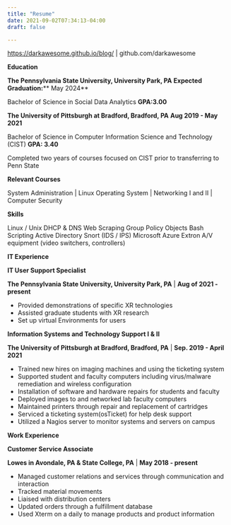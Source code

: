 ```yaml
---
title: "Resume"
date: 2021-09-02T07:34:13-04:00
draft: false

---
```



<!--more-->
https://darkawesome.github.io/blog/ | github.com/darkawesome

**Education**

**The Pennsylvania State University, University Park, PA**  **Expected Graduation:**** May 2024**

Bachelor of Science in Social Data Analytics **GPA:3.00**

**The University of Pittsburgh at Bradford, Bradford, PA**  **Aug 2019 - May 2021**

Bachelor of Science in Computer Information Science and Technology (CIST) **GPA: 3.40**

Completed two years of courses focused on CIST prior to transferring to Penn State

**Relevant Courses**

System Administration | Linux Operating System | Networking I and II | Computer Security

**Skills**

Linux / Unix DHCP &amp; DNS Web Scraping Group Policy Objects Bash Scripting Active Directory Snort (IDS / IPS) Microsoft Azure Extron A/V equipment (video switchers, controllers)


**IT Experience**

**IT User Support Specialist**

**The Pennsylvania State University, University Park, PA** |  **Aug of 2021 - present**

- Provided demonstrations of specific XR technologies
- Assisted graduate students with XR research
- Set up virtual Environments for users

**Information Systems and Technology Support I &amp; II**

**The University of Pittsburgh at Bradford, Bradford, PA** | **Sep. 2019 - April 2021**

- Trained new hires on imaging machines and using the ticketing system
- Supported student and faculty computers including virus/malware remediation and wireless configuration
- Installation of software and hardware repairs for students and faculty
- Deployed images to and networked lab faculty computers
- Maintained printers through repair and replacement of cartridges
- Serviced a ticketing system(osTicket) for help desk support
- Utilized a Nagios server to monitor systems and servers on campus

**Work Experience**

**Customer Service Associate**

**Lowes in Avondale, PA &amp; State College, PA** | **May 2018 - present**

- Managed customer relations and services through communication and interaction
- Tracked material movements
- Liaised with distribution centers
- Updated orders through a fulfillment database
- Used Xterm on a daily to manage products and product information